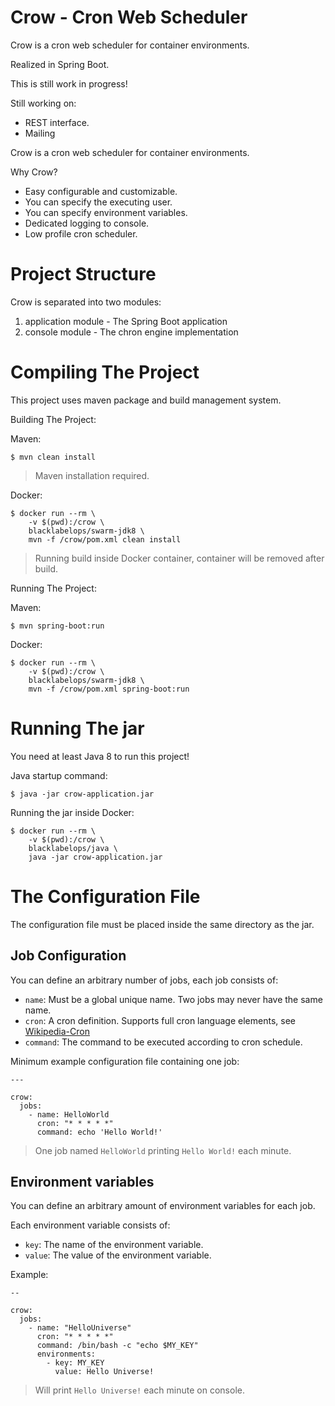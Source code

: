 # Crow - Cron Web Scheduler

Crow is a cron web scheduler for container environments.

Realized in Spring Boot.

This is still work in progress!

Still working on:

* REST interface.
* Mailing

Crow is a cron web scheduler for container environments.

Why Crow?

* Easy configurable and customizable.
* You can specify the executing user.
* You can specify environment variables.
* Dedicated logging to console.
* Low profile cron scheduler.

# Project Structure

Crow is separated into two modules:

1. application module - The Spring Boot application
1. console module - The chron engine implementation

# Compiling The Project

This project uses maven package and build management system.

Building The Project:

Maven:

~~~~
$ mvn clean install
~~~~

> Maven installation required.

Docker:

~~~~
$ docker run --rm \
    -v $(pwd):/crow \
    blacklabelops/swarm-jdk8 \
    mvn -f /crow/pom.xml clean install
~~~~

> Running build inside Docker container, container will be removed after build.

Running The Project:

Maven:

~~~~
$ mvn spring-boot:run
~~~~

Docker:

~~~~
$ docker run --rm \
    -v $(pwd):/crow \
    blacklabelops/swarm-jdk8 \
    mvn -f /crow/pom.xml spring-boot:run
~~~~

# Running The jar

You need at least Java 8 to run this project!

Java startup command:

~~~~
$ java -jar crow-application.jar
~~~~

Running the jar inside Docker:

~~~~
$ docker run --rm \
    -v $(pwd):/crow \
    blacklabelops/java \
    java -jar crow-application.jar
~~~~

# The Configuration File

The configuration file must be placed inside the same directory as the jar.

## Job Configuration

You can define an arbitrary number of jobs, each job consists of:

* `name`: Must be a global unique name. Two jobs may never have the same name.
* `cron`: A cron definition. Supports full cron language elements, see [Wikipedia-Cron](https://en.wikipedia.org/wiki/Cron)
* `command`: The command to be executed according to cron schedule.

Minimum example configuration file containing one job:

~~~~
---

crow:
  jobs:
    - name: HelloWorld
      cron: "* * * * *"
      command: echo 'Hello World!'
~~~~

> One job named `HelloWorld` printing `Hello World!` each minute.

## Environment variables

You can define an arbitrary amount of environment variables for each job.

Each environment variable consists of:

* `key`: The name of the environment variable.
* `value`: The value of the environment variable.

Example:

~~~~
--

crow:
  jobs:
    - name: "HelloUniverse"
      cron: "* * * * *"
      command: /bin/bash -c "echo $MY_KEY"
      environments:
        - key: MY_KEY
          value: Hello Universe!
~~~~

> Will print `Hello Universe!` each minute on console.

